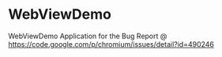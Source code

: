 # WebViewDemo
WebViewDemo Application for the Bug Report @ https://code.google.com/p/chromium/issues/detail?id=490246
